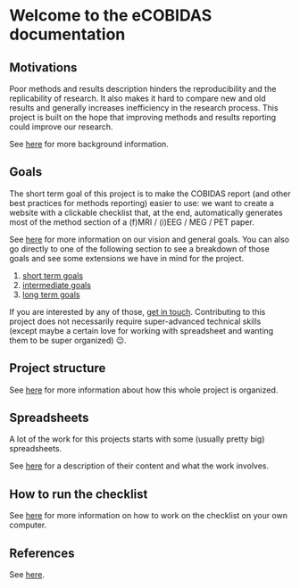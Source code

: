 # Welcome to the eCOBIDAS documentation

## Motivations

Poor methods and results description hinders the reproducibility and the
replicability of research. It also makes it hard to compare new and old results
and generally increases inefficiency in the research process. This project is
built on the hope that improving methods and results reporting could improve our
research.

See [here](./10-motivations.md) for more background information.

## Goals

The short term goal of this project is to make the COBIDAS report (and other
best practices for methods reporting) easier to use: we want to create a website
with a clickable checklist that, at the end, automatically generates most of the
method section of a (f)MRI / (i)EEG / MEG / PET paper.

See [here](./20-goals.md) for more information on our vision and general goals.
You can also go directly to one of the following section to see a breakdown of
those goals and see some extensions we have in mind for the project.

1.  [short term goals](./21-short-term.md)
1.  [intermediate goals](./22-mid-term.md)
1.  [long term goals](./23-long-term.md)

If you are interested by any of those,
[get in touch](../README.md#how-to-reach-us). Contributing to this project does
not necessarily require super-advanced technical skills (except maybe a certain
love for working with spreadsheet and wanting them to be super organized)
:wink:.

## Project structure

See [here](./30-general-organization.md) for more information about how this
whole project is organized.

## Spreadsheets

A lot of the work for this projects starts with some (usually pretty big)
spreadsheets.

See [here](./40-spreadsheets.md) for a description of their content and what the
work involves.

## How to run the checklist

See [here](./50-how-to-render-the-checklist.md) for more information on how to
work on the checklist on your own computer.

## References

See [here](99-references.md).

